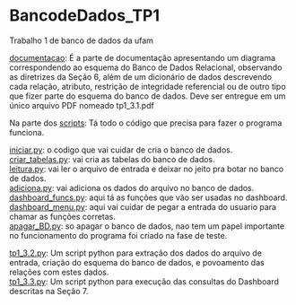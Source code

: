 # BancodeDados_TP1
Trabalho 1 de banco de dados da ufam

[documentacao](https://github.com/ThiagoReis1/BancodeDados_TP1/tree/main/documentacao): É a parte de documentação apresentando um diagrama correspondendo ao esquema do Banco de Dados Relacional, observando as diretrizes da Seção 6, além de um dicionário de dados descrevendo cada relação, atributo, restrição de integridade referencial ou de outro tipo que fizer parte do esquema do banco de dados. Deve ser entregue em um único arquivo PDF nomeado tp1_3.1.pdf  

Na parte dos [scripts](https://github.com/ThiagoReis1/BancodeDados_TP1/tree/main/scripts): Tá todo o código que precisa para fazer o programa funciona.  

[iniciar.py](https://github.com/ThiagoReis1/BancodeDados_TP1/blob/main/scripts/iniciar.py): o codigo que vai cuidar de cria o banco de dados.  
[criar_tabelas.py](https://github.com/ThiagoReis1/BancodeDados_TP1/blob/main/scripts/criar_tabelas.py): vai cria as tabelas do banco de dados.  
[leitura.py](https://github.com/ThiagoReis1/BancodeDados_TP1/blob/main/scripts/leitura.py): vai ler o arquivo de entrada e deixar no jeito pra botar no banco de dados.  
[adiciona.py](https://github.com/ThiagoReis1/BancodeDados_TP1/blob/main/scripts/adiciona.py): vai adiciona os dados do arquivo no banco de dados.  
[dashboard_funcs.py](https://github.com/ThiagoReis1/BancodeDados_TP1/blob/main/scripts/dashboard_funcs.py): aqui tá as funções que vão ser usadas no dashboard.  
[dashboard_menu.py](https://github.com/ThiagoReis1/BancodeDados_TP1/blob/main/scripts/dashboard_menu.py): aqui vai cuidar de pegar a entrada do usuario para chamar as funções corretas.  
[apagar_BD.py](https://github.com/ThiagoReis1/BancodeDados_TP1/blob/main/scripts/apagar_BD.py): so apagar o banco de dados, nao tem um papel importante no funcionamento do programa foi criado na fase de teste.  
  
  
[tp1_3.2.py](https://github.com/ThiagoReis1/BancodeDados_TP1/blob/main/scripts/tp1_3.2.py): Um script python para extração dos dados do arquivo de entrada, criação do esquema do banco de dados, e povoamento das relações com estes dados.  
[tp1_3.3.py](https://github.com/ThiagoReis1/BancodeDados_TP1/blob/main/scripts/tp1_3.3.py): Um script python para execução das consultas do Dashboard descritas na Seção 7.  

